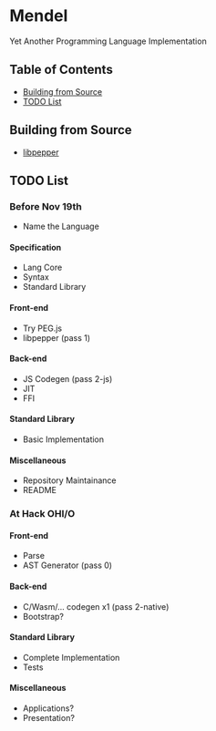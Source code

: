 # Mendel

Yet Another Programming Language Implementation

## Table of Contents

* [Building from Source](#building-from-source)
* [TODO List](#todo-list)

## Building from Source

* [libpepper](https://github.com/hczhcz/libpepper)

## TODO List

### Before Nov 19th

* Name the Language

#### Specification

* Lang Core
* Syntax
* Standard Library

#### Front-end

* Try PEG.js
* libpepper (pass 1)

#### Back-end

* JS Codegen (pass 2-js)
* JIT
* FFI

#### Standard Library

* Basic Implementation

#### Miscellaneous

* Repository Maintainance
* README

### At Hack OHI/O

#### Front-end

* Parse
* AST Generator (pass 0)

#### Back-end

* C/Wasm/... codegen x1 (pass 2-native)
* Bootstrap?

#### Standard Library

* Complete Implementation
* Tests

#### Miscellaneous

* Applications?
* Presentation?
